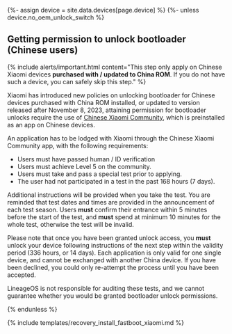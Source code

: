 {%- assign device = site.data.devices[page.device] %}
{%- unless device.no_oem_unlock_switch %}
## Getting permission to unlock bootloader (Chinese users)

{% include alerts/important.html content="This step only apply on Chinese Xiaomi devices **purchased with / updated to China ROM**. If you do not have such a device, you can safely skip this step." %}

Xiaomi has introduced new policies on unlocking bootloader for Chinese devices purchased with China ROM installed, or updated to version released after November 8, 2023, attaining permission for bootloader unlocks require the use of [Chinese Xiaomi Community](https://www.xiaomi.cn), which is preinstalled as an app on Chinese devices.

An application has to be lodged with Xiaomi through the Chinese Xiaomi Community app, with the following requirements:
* Users must have passed human / ID verification
* Users must achieve Level 5 on the community.
* Users must take and pass a special test prior to applying.
* The user had not participated in a test in the past 168 hours (7 days).

Additional instructions will be provided when you take the test. You are reminded that test dates and times are provided in the announcement of each test season. Users **must** confirm their entrance within 5 minutes before the start of the test, and **must** spend at minimum 10 minutes for the whole test, otherwise the test will be invalid.

Please note that once you have been granted unlock access, you **must** unlock your device following instructions of the next step within the validity period (336 hours, or 14 days). Each application is only valid for one single device, and cannot be exchanged with another China device. If you have been declined, you could only re-attempt the process until you have been accepted.

LineageOS is not responsible for auditing these tests, and we cannot guarantee whether you would be granted bootloader unlock permissions.

{% endunless %}

{% include templates/recovery_install_fastboot_xiaomi.md %}
